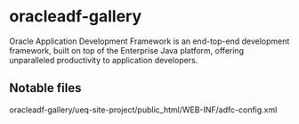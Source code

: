 # oracleadf-gallery
Oracle Application Development Framework is an end-top-end development framework, built on top of the Enterprise Java platform, offering unparalleled productivity to application developers.

## Notable files
oracleadf-gallery/ueq-site-project/public_html/WEB-INF/adfc-config.xml
